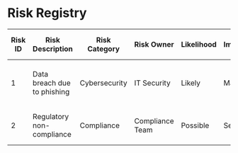 # Risk Registry

| **Risk ID** | **Risk Description**             | **Risk Category** | **Risk Owner** | **Likelihood** | **Impact** | **Risk Score** | **Risk Mitigation Actions**                                   | **Mitigation Owner** | **Target Date** | **Current Status** | **Residual Risk** | **Contingency Plans**                      | **Risk Trigger**                   | **Review Date** |
|-------------|----------------------------------|-------------------|----------------|----------------|------------|----------------|--------------------------------------------------------------|----------------------|-----------------|--------------------|-------------------|-------------------------------------------|-----------------------------------|----------------|
| 1           | Data breach due to phishing      | Cybersecurity     | IT Security    | Likely         | Major      | High           | Implement anti-phishing training and multi-factor authentication | IT Security Manager  | 2024-07-01      | In Progress        | Moderate          | Incident response plan and data backup    | Spike in phishing emails           | 2024-06-01     |
| 2           | Regulatory non-compliance        | Compliance        | Compliance Team | Possible       | Severe     | High           | Regular audits and compliance training                        | Compliance Officer   | 2024-06-15      | Open               | Low               | Immediate corrective action and legal counsel | Change in regulatory requirements | 2024-06-01     |
